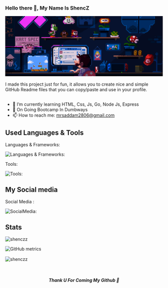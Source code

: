 ### Hello there 👋, My Name Is ShencZ
![I am GitHub Readme Generator's creator](https://raw.githubusercontent.com/mosh3eb/Portfolio_Page/main/images/bg.gif)

I made this project just for fun, it allows you to create nice and simple GitHub Readme files that you can copy/paste and use in your profile.

##
- 🌱 I’m currently learning HTML, Css, Js, Go, Node Js, Express
- 📖 On Going Bootcamp In Dumbways
- 📫 How to reach me: mrsaddam2806@gmail.com 

## Used Languages & Tools

Languages & Frameworks:

![Languages & Frameworks:](https://skillicons.dev/icons?i=html,css,js,golang,nodejs,express,ts)

Tools:

![Tools:](https://skillicons.dev/icons?i=vscode,postgres,postman,git,github)

## My Social media

Social Media :

![SocialMedia:](https://skillicons.dev/icons?i=twitter,instagram,linkedin)

## Stats

<p><img src="https://github-readme-stats.vercel.app/api/top-langs?username=shenczz&show_icons=true&theme=dracula&hide_border=true&locale=en&layout=compact" alt="shenczz" /></p>

![GitHub metrics](https://metrics.lecoq.io/shenczz)  

<p><img align="center" src="https://github-readme-streak-stats.herokuapp.com/?user=shenczz&theme=dark" alt="shenczz" /></p>

<br>

<h5 align="center">Thank U For Coming My Github 👋</h5>
